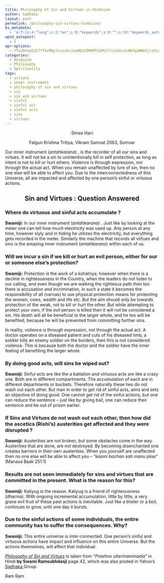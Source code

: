 ```yaml
---
title: Philosophy of Sin and Virtues in Hinduism
author: Sadhaka
layout: post
permalink: /philosophy-sin-virtues-hinduism/
ks_metadata:
  - 'a:7:{s:4:"lang";s:2:"en";s:8:"keywords";s:0:"";s:19:"keywords_autoupdate";s:1:"0";s:11:"description";s:0:"";s:22:"description_autoupdate";s:1:"0";s:5:"title";s:0:"";s:6:"robots";s:12:"index,follow";}'
wpsd_autopost:
  - 1
wpr-options:
  - YToxOntpOjE7YToxMDp7czozOiJuaWQiO3M6MToiMSI7czo3OiJzdWJqZWN0IjtzOjA6IiI7czo4OiJ0ZXh0Ym9keSI7czowOiIiO3M6ODoiaHRtbGJvZHkiO3M6MDoiIjtzOjc6ImRpc2FibGUiO2k6MDtzOjE1OiJub2N1c3RvbWl6YXRpb24iO2k6MTtzOjEyOiJub3Bvc3RzZXJpZXMiO2k6MTtzOjEwOiJodG1sZW5hYmxlIjtpOjE7czoxMjoiYXR0YWNoaW1hZ2VzIjtpOjE7czoyMToic2tpcGFjdGl2ZXN1YnNjcmliZXJzIjtpOjE7fX0=
categories:
  - Hinduism
  - Philosophy
  - Spirituality
tags:
  - actions
  - inner instrument
  - philosophy of sin and virtues
  - sin
  - sin and virtues
  - sinful
  - sinful act
  - sinful acts
  - sins
  - virtues
---
```

<p style="text-align: center;">
  :Shree Hari:
</p>

<p style="text-align: center;">
  Falgun Krishna Tritiya, Vikram Samvat 2063, Somvar
</p>

Our inner instrument (*antahkarana*) , is the recorder of all our sins and virtues. It will not be a sin to unintentionally kill in self protection, as long as intent is not to kill or hurt others. Violence is through expression, not through the actual act. When you remain unaffected by lure of sin, then no one else will be able to affect you. Due to the interconnectedness of this Universe, all are impacted and affected by one person&#8217;s sinful or virtuous actions.

<h2 style="text-align: center;">
  Sin and Virtues : Question Answered
</h2>

### Where do virtuous and sinful acts accumulate ?

**Swamiji:** In our inner instrument (*antahkarana*) . Just like by looking at the meter one can tell how much electricity was used up. Any person at any time, however slyly and in hiding he utilizes the electricity, but everything gets recorded in the meter. Similarly the machine that records all virtues and sins is the amazing inner instrument (*antahkarana*) within each of us.

### Will we incur a sin if we kill or hurt an evil person, either for our or someone else&#8217;s protection?

**Swamiji:** Protection is the work of a kshatriya; however when there is a decline in righteousness in the Country, when the leaders do not listen to our calling, and even though we are walking the righteous path then too there is accusation and incrimination, in such a state it becomes the responsibility of all (varnas) to use physical protection means for protecting the women, cows, wealth and life etc. But the aim should only be towards protection of the weak, not to kill or hurt the other. But while attempting to protect your own, if the evil person is killed then it will not be considered a sin. His death will all be beneficial to the larger whole, and he too will be benefited, because he will be prevented from committing further sins.

In reality, violence is through expression, not through the actual act. A doctor operates on a diseased patient and cuts of his diseased limb, a soldier kills an enemy soldier on the borders, then this is not considered violence. This is because both the doctor and the soldier have the inner feeling of benefiting the larger whole.

### By doing good acts, will sins be wiped out?

**Swamiji:** Sinful acts are like the a battalion and virtuous acts are like a crazy one. Both are in different compartments. The accumulation of each are in different departments or buckets. Therefore naturally these two do not wash out each other. But man in order to get rid of sinful acts, aims and sets an objective of doing good. One cannot get rid of the sinful actions, but one can reduce the sentence &#8211; just like by giving bail, one can reduce their sentence and be out of prison earlier.

### If Sins and Virtues do not wash out each other, then how did the ascetics (Rishi&#8217;s) austerities get affected and they were disrupted ?

**Swamiji:** Austerities are not broken, but some obstacles come in the way. Austerities that are done, are not destroyed. By becoming disenchanted one creates barriers in their own austerities. When you yourself are unaffected then no one else will be able to affect you &#8211; &#8220;*kaami bachan sati manu jaise*&#8221; (Manasa Baak 251:1)

### Results are not seen immediately for sins and virtues that are committed in the present. What is the reason for this?

**Swamiji:** Kaliyug is the reason. Kaliyug is a friend of righteousness (dharma). With ongoing incremental accumulation, little by little, a very grave evil fruit of these past actions is inevitable. Just like a blister or a boil, continues to grow, until one day it bursts.

### Due to the sinful actions of some individuals, the entire community has to suffer the consequences. Why?

**Swamiji:** This entire universe is inter-connected. One person&#8217;s sinful and virtuous actions have impact and influence on this entire Universe. But the actions themselves, will affect that individual.

[*Philosophy of Sin and Virtues*][1] is taken from &#8220;*Prashno uttermanimaala*&#8221; in Hindi **by Swami Ramsukhdasji** page 42, which was also posted in Yahoo&#8217;s [Sadhaka ][2]Group.

Ram Ram

 [1]: http://www.philosophyinlife.info/468/philosophy-sin-virtues-hinduism.htm "Philosophy of Sins and Virtues"
 [2]: http://www.philosophyinlife.info/388/sadhaks-hinduism-spirituality.htm "Sadhaka’s of Hinduism and Spirituality"